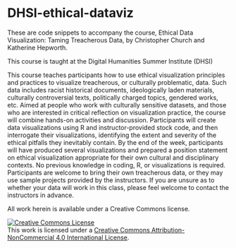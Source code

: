 # DHSI-ethical-dataviz

These are code snippets to accompany the course, Ethical Data Visualization: Taming Treacherous Data, by Christopher Church and Katherine Hepworth.

This course is taught at the Digital Humanities Summer Institute (DHSI)

This course teaches participants how to use ethical visualization principles and practices to visualize treacherous, or culturally problematic, data. Such data includes racist historical documents, ideologically laden materials, culturally controversial texts, politically charged topics, gendered works, etc. Aimed at people who work with culturally sensitive datasets, and those who are interested in critical reflection on visualization practice, the course will combine hands-on activities and discussion. Participants will create data visualizations using R and instructor-provided stock code, and then interrogate their visualizations, identifying the extent and severity of the ethical pitfalls they inevitably contain. By the end of the week, participants will have produced several visualizations and prepared a position statement on ethical visualization appropriate for their own cultural and disciplinary contexts. No previous knowledge in coding, R, or visualizations is required. Participants are welcome to bring their own treacherous data, or they may use sample projects provided by the instructors. If you are unsure as to whether your data will work in this class, please feel welcome to contact the instructors in advance. 

All work herein is available under a Creative Commons license.

<a rel="license" href="http://creativecommons.org/licenses/by-nc/4.0/"><img alt="Creative Commons License" style="border-width:0" src="https://i.creativecommons.org/l/by-nc/4.0/88x31.png" /></a><br />This work is licensed under a <a rel="license" href="http://creativecommons.org/licenses/by-nc/4.0/">Creative Commons Attribution-NonCommercial 4.0 International License</a>.
